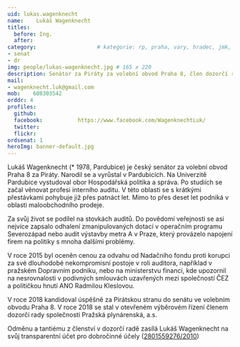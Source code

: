 ```yaml
---
uid: lukas.wagenknecht
name:    Lukáš Wagenknecht
titles:
  before: Ing. 
  after:
category:                 	# kategorie: rp, praha, vary, hradec, jmk, senat
- senat
- dr
img: people/lukas-wagenknecht.jpg # 165 x 220
description: Senátor za Piráty za volební obvod Praha 8, člen dozorčí rady ve společnosti Pražská plynárenská, a.s.             	# kratký popis, max 160 znaků
mail:
- wagenknecht.luk@gmail.com
mob:	608303542		  
orddr: 4
profiles:
  github:                 
  facebook: 		  https://www.facebook.com/WagenknechtLuk/
  twitter: 		  
  flickr:		  
ordsenat: 1
heroImg: banner-default.jpg  
---
```


Lukáš Wagenknecht (* 1978, Pardubice) je český senátor za volební obvod Praha 8 za Piráty. Narodil se a vyrůstal v Pardubicích. Na Univerzitě Pardubice vystudoval obor Hospodářská politika a správa. Po studiích se začal věnovat profesi interního auditu. V této oblasti se s krátkými přestávkami pohybuje již přes patnáct let. Mimo to přes deset let podniká v oblasti maloobchodního prodeje.

Za svůj život se podílel na stovkách auditů. Do povědomí veřejnosti se asi nejvíce zapsalo odhalení zmanipulovaných dotací v operačním programu Severozápad nebo audit výstavby metra A v Praze, který provázelo napojení firem na politiky s mnoha dalšími problémy.

V roce 2015 byl oceněn cenou za odvahu od Nadačního fondu proti korupci za své dlouhodobé nekompromisní postoje v roli auditora, například v pražském Dopravním podniku, nebo na ministerstvu financí, kde upozornil na nesrovnalosti v podivných smlouvách uzavřených mezi společností ČEZ a političkou hnutí ANO Radmilou Kleslovou.

V roce 2018 kandidoval úspěšně za Pirátskou stranu do senátu ve volebním obvodu Praha 8. V roce 2018 se stal v otevřeném výběrovém řízení členem dozorčí rady společnosti Pražská plynárenská, a.s. 

Odměnu a tantiému z členství v dozorčí radě zasílá Lukáš Wagenknecht na svůj transparentní účet pro dobročinné účely ([2801559276/2010](https://ib.fio.cz/ib/transparent?a=2801559276))
